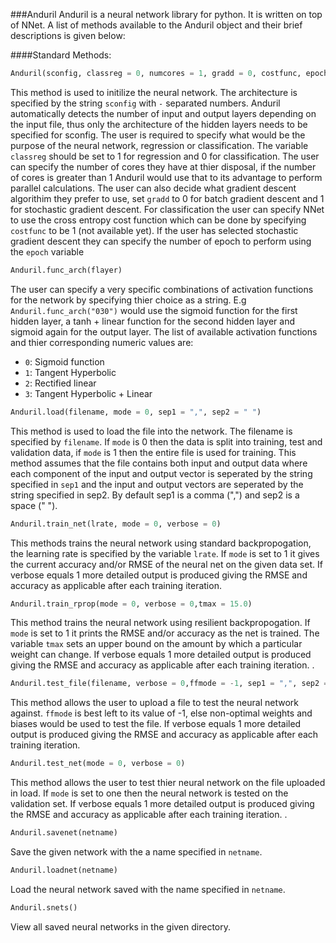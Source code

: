 ###Anduril
Anduril is a neural network library for python. It is written on top of NNet. 
A list of methods available to the Anduril object and their brief descriptions is given below:


####Standard Methods:
```python
Anduril(sconfig, classreg = 0, numcores = 1, gradd = 0, costfunc, epoch = 1)
```

This method is used to initilize the neural network. The architecture is specified by the string `sconfig` with `-` separated numbers. Anduril automatically detects the number of input and output layers depending on the input file, thus only the architecture of the hidden layers needs to be specified for sconfig. The user is required to specify what would be the purpose of the neural network, regression or classification. The variable `classreg` should be set to 1 for regression and 0 for classification. The user can specify the number of cores they have at thier disposal, if the number of cores is greater than 1 Anduril would use that to its advantage to perform parallel calculations. The user can also decide what gradient descent algorithim they prefer to use, set `gradd` to 0 for batch gradient descent and 1 for stochastic gradient descent. For classification the user can specify NNet to use the cross entropy cost function which can be done by specifying `costfunc` to be 1 (not available yet). If the user has selected stochastic gradient descent they can specify the number of epoch to perform using the `epoch` variable



```python
Anduril.func_arch(flayer)
```

The user can specify a very specific combinations of activation functions for the network by specifying thier choice as a string. E.g
`Anduril.func_arch("030")` would use the sigmoid function for the first hidden layer, a tanh + linear function for the second hidden layer and sigmoid again for the output layer. The list of available activation functions and thier corresponding numeric values are:
* `0`: Sigmoid function
* `1`: Tangent Hyperbolic
* `2`: Rectified linear
* `3`: Tangent Hyperbolic + Linear



```python
Anduril.load(filename, mode = 0, sep1 = ",", sep2 = " ")
```

This method is used to load the file into the network. The filename is specified by `filename`. If `mode` is 0 then the data is split into training, test and validation data, if `mode` is 1 then the entire file is used for training. This method assumes that the file contains both input and output data where each component of the input and output vector is seperated by the string specified in `sep1` and the input and output vectors are seperated by the string specified in sep2. By default sep1 is a comma (",") and sep2 is a space (" ").


```python
Anduril.train_net(lrate, mode = 0, verbose = 0)
```

This methods trains the neural network using standard backpropogation, the learning rate is specified by the variable `lrate`. If `mode` is set to 1 it gives the current accuracy and/or RMSE of the neural net on the given data set. If verbose equals 1 more detailed output is produced giving the RMSE and accuracy as applicable after each training iteration.



```python
Anduril.train_rprop(mode = 0, verbose = 0,tmax = 15.0)
```

This method trains the neural network using resilient backpropogation. If `mode` is set to 1 it prints the RMSE and/or accuracy as the net is trained. The variable `tmax` sets an upper bound on the amount by which a particular weight can change. If verbose equals 1 more detailed output is produced giving the RMSE and accuracy as applicable after each training iteration.
.



```python
Anduril.test_file(filename, verbose = 0,ffmode = -1, sep1 = ",", sep2 = " ")
```

This method allows the user to upload a file to test the neural network against. `ffmode` is best left to its value of -1, else non-optimal weights and biases would be used to test the file. If verbose equals 1 more detailed output is produced giving the RMSE and accuracy as applicable after each training iteration.



```python
Anduril.test_net(mode = 0, verbose = 0)
```

This method allows the user to test thier neural network on the file uploaded in load. If `mode` is set to one then the neural network is tested on the validation set. If verbose equals 1 more detailed output is produced giving the RMSE and accuracy as applicable after each training iteration.
.



```python
Anduril.savenet(netname)
```

Save the given network with the a name specified in `netname`.



```python
Anduril.loadnet(netname)
```

Load the neural network saved with the name specified in `netname`.



```python
Anduril.snets()
``` 

View all saved neural networks in the given directory.

